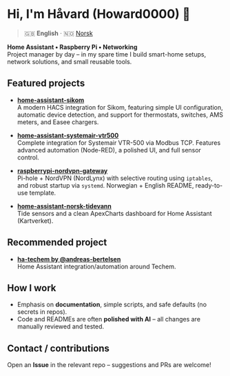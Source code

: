 # Hi, I'm Håvard (Howard0000) 👋

> 🇬🇧 **English** · 🇳🇴 [Norsk](README.md)

**Home Assistant • Raspberry Pi • Networking**  
Project manager by day – in my spare time I build smart-home setups, network solutions, and small reusable tools.

## Featured projects

-   **[home-assistant-sikom](https://github.com/Howard0000/home-assistant-sikom)**  
    A modern HACS integration for Sikom, featuring simple UI configuration, automatic device detection, and support for thermostats, switches, AMS meters, and Easee chargers.

-   **[home-assistant-systemair-vtr500](https://github.com/Howard0000/home-assistant-systemair-vtr500)**  
    Complete integration for Systemair VTR-500 via Modbus TCP. Features advanced automation (Node-RED), a polished UI, and full sensor control.

-   **[raspberrypi-nordvpn-gateway](https://github.com/Howard0000/raspberrypi-nordvpn-gateway)**  
    Pi-hole + NordVPN (NordLynx) with selective routing using `iptables`, and robust startup via `systemd`. Norwegian + English README, ready-to-use template.

-   **[home-assistant-norsk-tidevann](https://github.com/Howard0000/home-assistant-norsk-tidevann)**  
    Tide sensors and a clean ApexCharts dashboard for Home Assistant (Kartverket).

## Recommended project

-   **[ha-techem by @andreas-bertelsen](https://github.com/andreas-bertelsen/ha-techem)**  
    Home Assistant integration/automation around Techem.

## How I work

-   Emphasis on **documentation**, simple scripts, and safe defaults (no secrets in repos).
-   Code and READMEs are often **polished with AI** – all changes are manually reviewed and tested.

## Contact / contributions

Open an **Issue** in the relevant repo – suggestions and PRs are welcome!




